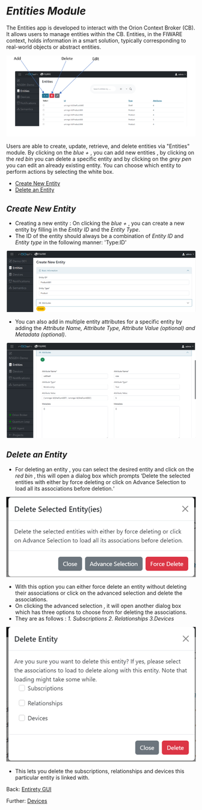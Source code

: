 # *Entities Module*

The Entities app is developed to interact with the Orion Context Broker (CB).
It allows users to manage entities within the CB.
Entities, in the FIWARE context, holds information in a smart solution, typically corresponding to real-world objects or abstract entities.

![Alt text](images/image-5.png)

Users are able to create, update, retrieve, and delete entities via "Entities" module. By clicking on the *blue +* , you can add new entities , by clicking on the *red bin* you can delete a specific entity and by clicking on the *grey pen* you can edit an already existing entity. You can choose which entity to perform actions by selecting the white box.

- [Create New Entity](#create-new-entity)
- [Delete an Entity](#delete-an-entity)


## *Create New Entity*
-	Creating a new entity : On clicking the *blue +* , you can create a new entity by filling in the *Entity ID* and the *Entity Type*. 
- The ID of the entity should always be a combination of *Entity ID* and *Entity type* in the following manner: 'Type:ID'

![Alt text](images/image-6.png)

-	You can also add in multiple entity attributes for a specific entity by adding the *Attribute Name, Attribute Type, Attribute Value (optional) and Metadata (optional)*.

![Alt text](images/image-7.png)

## *Delete an Entity*
-	For deleting an entity , you can select the desired entity and click on the *red bin* , this will open a dialog box which prompts ‘Delete the selected entities with either by force deleting or click on Advance Selection to load all its associations before deletion.‘ 
 
![Alt text](images/image-8.png)

-	With this option you can either force delete an entity without deleting their associations or click on the advanced selection and delete the associations.
-	On clicking the advanced selection , it will open another dialog box which has three options to choose from for deleting the associations.
-	They are as follows :  *1. Subscriptions 2. Relationships 3.Devices*

![Alt text](images/image-10.png)

-	This lets you delete the subscriptions, relationships and devices this particular entity is linked with.

Back: [Entirety GUI](https://github.com/N5GEH/n5geh.tools.entirety/blob/106-documentation-GUI/docs/GUI_TUTORIALS.md/#Modules)

Further: [Devices](GUI_TUTORIALS/DEVICES.md)
